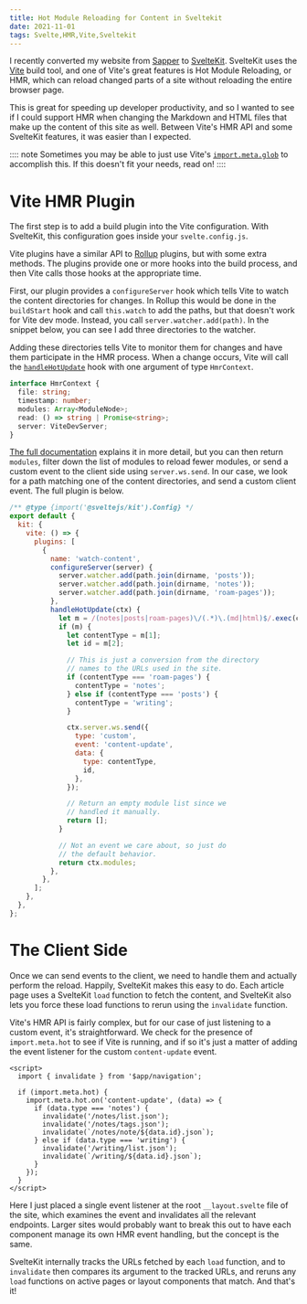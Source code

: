 ```yaml
---
title: Hot Module Reloading for Content in Sveltekit
date: 2021-11-01
tags: Svelte,HMR,Vite,Sveltekit
---
```


I recently converted my website from [Sapper](https://sapper.svelte.dev/) to [SvelteKit](https://kit.svelte.dev).
SvelteKit uses the [Vite](https://https://vitejs.dev/) build tool, and one of Vite's great features is Hot Module Reloading,
or HMR, which can reload changed parts of a site without reloading the entire browser page.

This is great for speeding up developer productivity, and so I wanted to see if I could support HMR when changing the Markdown
and HTML files that make up the content of this site as well. Between Vite's HMR API and some SvelteKit
features, it was easier than I expected.

:::: note
Sometimes you may be able to just use Vite's [`import.meta.glob`](https://vitejs.dev/guide/features.html#glob-import) to accomplish this. If this doesn't fit your needs, read on!
::::

# Vite HMR Plugin

The first step is to add a build plugin into the Vite configuration. With SvelteKit, this configuration goes inside your `svelte.config.js`.

Vite plugins have a similar API to [Rollup](https://rollupjs.org/) plugins, but with some extra methods. The plugins provide
one or more hooks into the build process, and then Vite calls those hooks at the appropriate time.

First, our plugin provides a `configureServer` hook which tells Vite to watch the content directories for changes.
In Rollup this would be done in the `buildStart` hook and call `this.watch` to add the paths, but that doesn't work
for Vite dev mode. Instead, you call `server.watcher.add(path)`. In the snippet below, you can see I add three directories
to the watcher.

Adding these directories tells Vite to monitor them for changes and have them participate in the HMR process.
When a change occurs, Vite will call the [`handleHotUpdate`](https://vitejs.dev/guide/api-plugin.html#handlehotupdate) hook
with one argument of type `HmrContext`.

```typescript
interface HmrContext {
  file: string;
  timestamp: number;
  modules: Array<ModuleNode>;
  read: () => string | Promise<string>;
  server: ViteDevServer;
}
```

[The full documentation](https://vitejs.dev/guide/api-plugin.html#handlehotupdate) explains it in more detail,
but you can then return `modules`, filter down the list of modules to reload fewer modules, or send a custom event to
the client side using `server.ws.send`. In our case, we look for a path matching one of the content directories, and send
a custom client event. The full plugin is below.

```js
/** @type {import('@sveltejs/kit').Config} */
export default {
  kit: {
    vite: () => {
      plugins: [
        {
          name: 'watch-content',
          configureServer(server) {
            server.watcher.add(path.join(dirname, 'posts'));
            server.watcher.add(path.join(dirname, 'notes'));
            server.watcher.add(path.join(dirname, 'roam-pages'));
          },
          handleHotUpdate(ctx) {
            let m = /(notes|posts|roam-pages)\/(.*)\.(md|html)$/.exec(ctx.file);
            if (m) {
              let contentType = m[1];
              let id = m[2];

              // This is just a conversion from the directory
              // names to the URLs used in the site.
              if (contentType === 'roam-pages') {
                contentType = 'notes';
              } else if (contentType === 'posts') {
                contentType = 'writing';
              }

              ctx.server.ws.send({
                type: 'custom',
                event: 'content-update',
                data: {
                  type: contentType,
                  id,
                },
              });

              // Return an empty module list since we
              // handled it manually.
              return [];
            }

            // Not an event we care about, so just do
            // the default behavior.
            return ctx.modules;
          },
        },
      ];
    },
  },
};
```

# The Client Side

Once we can send events to the client, we need to handle them and actually perform the reload. Happily, SvelteKit makes this
easy to do. Each article page uses a SvelteKit `load` function to fetch the content, and SvelteKit also lets you force these load
functions to rerun using the `invalidate` function.

Vite's HMR API is fairly complex, but for our case of just listening to a custom event, it's straightforward. We check for the
presence of `import.meta.hot` to see if Vite is running, and if so it's just a matter of adding the event
listener for the custom `content-update` event.

```svelte
<script>
  import { invalidate } from '$app/navigation';

  if (import.meta.hot) {
    import.meta.hot.on('content-update', (data) => {
      if (data.type === 'notes') {
        invalidate('/notes/list.json');
        invalidate('/notes/tags.json');
        invalidate(`/notes/note/${data.id}.json`);
      } else if (data.type === 'writing') {
        invalidate('/writing/list.json');
        invalidate(`/writing/${data.id}.json`);
      }
    });
  }
</script>
```

Here I just placed a single event listener at the root `__layout.svelte` file of the site, which examines the event and
invalidates all the relevant endpoints. Larger sites would probably want to break this out to have each component manage its
own HMR event handling, but the concept is the same.

SvelteKit internally tracks the URLs fetched by each `load` function, and to `invalidate` then compares its argument to the tracked
URLs, and reruns any `load` functions on active pages or layout components that match. And that's it!
